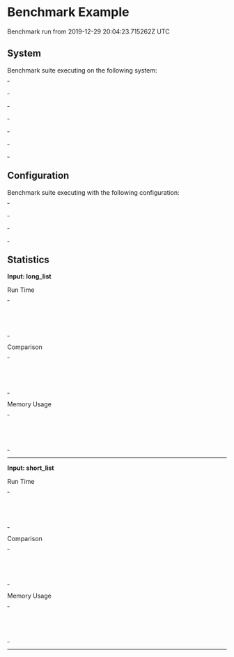 # Benchmark Example

Benchmark run from 2019-12-29 20:04:23.715262Z UTC

## System

Benchmark suite executing on the following system:

<table style="width: 1%">
  <tr>
    <th style="width: 1%; white-space: nowrap">Operating System</th>
    <td>Linux</td>
  </tr><tr>
    <th style="white-space: nowrap">CPU Information</th>
    <td style="white-space: nowrap">Intel(R) Core(TM) i7-6500U CPU @ 2.50GHz</td>
  </tr><tr>
    <th style="white-space: nowrap">Number of Available Cores</th>
    <td style="white-space: nowrap">4</td>
  </tr><tr>
    <th style="white-space: nowrap">Available Memory</th>
    <td style="white-space: nowrap">7.70 GB</td>
  </tr><tr>
    <th style="white-space: nowrap">Elixir Version</th>
    <td style="white-space: nowrap">1.9.2</td>
  </tr><tr>
    <th style="white-space: nowrap">Erlang Version</th>
    <td style="white-space: nowrap">22.1.8</td>
  </tr>
</table>

## Configuration

Benchmark suite executing with the following configuration:

<table style="width: 1%">
  <tr>
    <th style="width: 1%">:time</th>
    <td style="white-space: nowrap">10 ms</td>
  </tr><tr>
    <th>:parallel</th>
    <td style="white-space: nowrap">1</td>
  </tr><tr>
    <th>:warmup</th>
    <td style="white-space: nowrap">20 ms</td>
  </tr>
</table>

## Statistics


__Input: long_list__

Run Time
<table style="width: 1%">
  <tr>
    <th>Name</th>
    <th style="text-align: right">IPS</th>
    <th style="text-align: right">Average</th>
    <th style="text-align: right">Devitation</th>
    <th style="text-align: right">Median</th>
    <th style="text-align: right">99th&nbsp;%</th>
  </tr>
  <tr>
    <td style="white-space: nowrap">map.flatten</td>
    <td style="white-space: nowrap; text-align: right">407.43</td>
    <td style="white-space: nowrap; text-align: right">2.45 ms</td>
    <td style="white-space: nowrap; text-align: right">±28.46%</td>
    <td style="white-space: nowrap; text-align: right">2.31 ms</td>
    <td style="white-space: nowrap; text-align: right">3.39 ms</td>
  </tr>
  <tr>
    <td style="white-space: nowrap">flat_map</td>
    <td style="white-space: nowrap; text-align: right">183.81</td>
    <td style="white-space: nowrap; text-align: right">5.44 ms</td>
    <td style="white-space: nowrap; text-align: right">±65.66%</td>
    <td style="white-space: nowrap; text-align: right">5.44 ms</td>
    <td style="white-space: nowrap; text-align: right">7.97 ms</td>
  </tr>
</table>
Comparison
<table style="width: 1%">
  <tr>
    <th>Name</th>
    <th style="text-align: right">IPS</th>
    <th style="text-align: right">Slower</th>
  <tr>
    <td style="white-space: nowrap">map.flatten</td>
    <td style="white-space: nowrap;text-align: right">407.43</td>
    <td>&nbsp;</td>
  </tr>
  <tr>
    <td style="white-space: nowrap">flat_map</td>
    <td style="white-space: nowrap; text-align: right">183.81</td>
    <td style="white-space: nowrap; text-align: right">2.22x</td>
  </tr>
</table>
Memory Usage
<table style="width: 1%">
  <tr>
    <th>Name</th>
    <th style="text-align: right">Memory</th>
      <th style="text-align: right">Factor</th>
  </tr>
  <tr>
    <td style="white-space: nowrap">map.flatten</td>
    <td style="white-space: nowrap">781.25 KB</td>
      <td>&nbsp;</td>
  </tr>
  <tr>
    <td style="white-space: nowrap">flat_map</td>
    <td style="white-space: nowrap">625 KB</td>
    <td>0.8x</td>
  </tr>
</table>
<hr/>

__Input: short_list__

Run Time
<table style="width: 1%">
  <tr>
    <th>Name</th>
    <th style="text-align: right">IPS</th>
    <th style="text-align: right">Average</th>
    <th style="text-align: right">Devitation</th>
    <th style="text-align: right">Median</th>
    <th style="text-align: right">99th&nbsp;%</th>
  </tr>
  <tr>
    <td style="white-space: nowrap">map.flatten</td>
    <td style="white-space: nowrap; text-align: right">853.74 K</td>
    <td style="white-space: nowrap; text-align: right">1.17 μs</td>
    <td style="white-space: nowrap; text-align: right">±282.67%</td>
    <td style="white-space: nowrap; text-align: right">0.85 μs</td>
    <td style="white-space: nowrap; text-align: right">5.13 μs</td>
  </tr>
  <tr>
    <td style="white-space: nowrap">flat_map</td>
    <td style="white-space: nowrap; text-align: right">489.63 K</td>
    <td style="white-space: nowrap; text-align: right">2.04 μs</td>
    <td style="white-space: nowrap; text-align: right">±91.09%</td>
    <td style="white-space: nowrap; text-align: right">1.75 μs</td>
    <td style="white-space: nowrap; text-align: right">10.94 μs</td>
  </tr>
</table>
Comparison
<table style="width: 1%">
  <tr>
    <th>Name</th>
    <th style="text-align: right">IPS</th>
    <th style="text-align: right">Slower</th>
  <tr>
    <td style="white-space: nowrap">map.flatten</td>
    <td style="white-space: nowrap;text-align: right">853.74 K</td>
    <td>&nbsp;</td>
  </tr>
  <tr>
    <td style="white-space: nowrap">flat_map</td>
    <td style="white-space: nowrap; text-align: right">489.63 K</td>
    <td style="white-space: nowrap; text-align: right">1.74x</td>
  </tr>
</table>
Memory Usage
<table style="width: 1%">
  <tr>
    <th>Name</th>
    <th style="text-align: right">Memory</th>
      <th style="text-align: right">Factor</th>
  </tr>
  <tr>
    <td style="white-space: nowrap">map.flatten</td>
    <td style="white-space: nowrap">800 B</td>
      <td>&nbsp;</td>
  </tr>
  <tr>
    <td style="white-space: nowrap">flat_map</td>
    <td style="white-space: nowrap">640 B</td>
    <td>0.8x</td>
  </tr>
</table>
<hr/>
